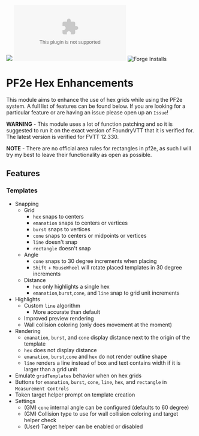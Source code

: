 ![](https://img.shields.io/badge/Foundry-v12-informational)
![Latest Release Download Count](https://img.shields.io/github/downloads/FolkvangrForgent/pf2e-hex/latest/module.zip)
![Forge Installs](https://img.shields.io/badge/dynamic/json?label=Forge%20Installs&query=package.installs&suffix=%25&url=https%3A%2F%2Fforge-vtt.com%2Fapi%2Fbazaar%2Fpackage%2Fpf2e-hex&colorB=4aa94a)

# PF2e Hex Enhancements

This module aims to enhance the use of hex grids while using the PF2e system. A full list of features can be found below. If you are looking for a particular feature or are having an issue please open up an `Issue`!

**WARNING** - This module uses a lot of function patching and so it is suggested to run it on the exact version of FoundryVTT that it is verified for. The latest version is verified for FVTT 12.330.

**NOTE** - There are no official area rules for rectangles in pf2e, as such I will try my best to leave their functionality as open as possible.

## Features

### Templates

- Snapping
    - Grid
        - `hex` snaps to centers
        - `emanation` snaps to centers or vertices
        - `burst` snaps to vertices
        - `cone` snaps to centers or midpoints or vertices
        - `line` doesn't snap
        - `rectangle` doesn't snap
    - Angle
        - `cone` snaps to 30 degree increments when placing
        - `Shift` + `MouseWheel` will rotate placed templates in 30 degree increments
    - Distance
        - `hex` only highlights a single hex
        - `emanation`,`burst`,`cone`, and `line` snap to grid unit increments
- Highlights
    - Custom `line` algorithm
        - More accurate than default
    - Improved preview rendering
    - Wall collision coloring (only does movement at the moment)
- Rendering
    - `emanation`, `burst`, and `cone` display distance next to the origin of the template
    - `hex` does not display distance
    - `emanation`, `burst`,`cone` and `hex` do not render outline shape
    - `line` renders a line instead of box and text contains width if it is larger than a grid unit
- Emulate `gridTemplates` behavior when on hex grids
- Buttons for `emanation`, `burst`, `cone`, `line`, `hex`, and `rectangle` in `Measurement Controls`
- Token target helper prompt on template creation
- Settings
    - (GM) `cone` internal angle can be configured (defaults to 60 degree)
    - (GM) Collision type to use for wall collision coloring and target helper check
    - (User) Target helper can be enabled or disabled
